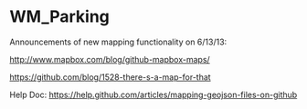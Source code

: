 WM_Parking
==========

Announcements of new mapping functionality on 6/13/13:

http://www.mapbox.com/blog/github-mapbox-maps/

https://github.com/blog/1528-there-s-a-map-for-that

Help Doc: https://help.github.com/articles/mapping-geojson-files-on-github
